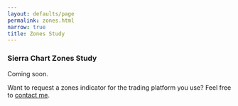 ```yaml
---
layout: defaults/page
permalink: zones.html
narrow: true
title: Zones Study
---
```


### Sierra Chart Zones Study
Coming soon.

Want to request a zones indicator for the trading platform you use? Feel free to [contact me](mailto:thecontextturtle@gmail.com).